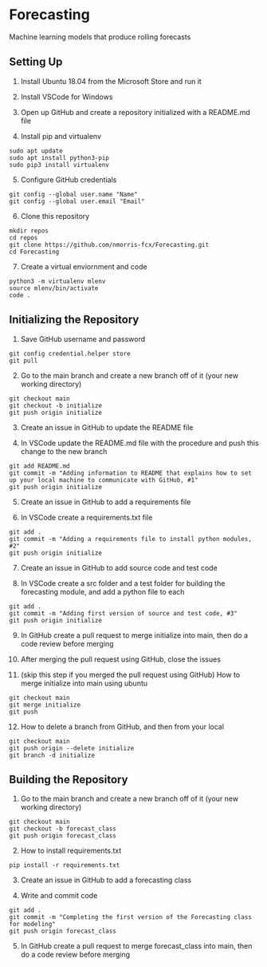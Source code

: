 # Forecasting
Machine learning models that produce rolling forecasts

## Setting Up
1. Install Ubuntu 18.04 from the Microsoft Store and run it

2. Install VSCode for Windows

3. Open up GitHub and create a repository initialized with a README.md file

4. Install pip and virtualenv
```ssh
sudo apt update
sudo apt install python3-pip
sudo pip3 install virtualenv
```

5. Configure GitHub credentials
```ssh
git config --global user.name "Name"
git config --global user.email "Email"
```

6. Clone this repository
```ssh
mkdir repos
cd repos
git clone https://github.com/nmorris-fcx/Forecasting.git
cd Forecasting
```

7. Create a virtual enviornment and code
```ssh
python3 -m virtualenv mlenv
source mlenv/bin/activate
code .
```

## Initializing the Repository
1. Save GitHub username and password
```ssh
git config credential.helper store
git pull
```

2. Go to the main branch and create a new branch off of it (your new working directory)
```ssh
git checkout main
git checkout -b initialize
git push origin initialize
```

3. Create an issue in GitHub to update the README file

4. In VSCode update the README.md file with the procedure and push this change to the new branch
```ssh
git add README.md
git commit -m "Adding information to README that explains how to set up your local machine to communicate with GitHub, #1"
git push origin initialize
```

5. Create an issue in GitHub to add a requirements file

6. In VSCode create a requirements.txt file
```ssh
git add .
git commit -m "Adding a requirements file to install python modules, #2"
git push origin initialize
```

7. Create an issue in GitHub to add source code and test code

8. In VSCode create a src folder and a test folder for building the forecasting module, and add a python file to each
```ssh
git add .
git commit -m "Adding first version of source and test code, #3"
git push origin initialize
```

9. In GitHub create a pull request to merge initialize into main, then do a code review before merging

10. After merging the pull request using GitHub, close the issues

11. (skip this step if you merged the pull request using GitHub) How to merge initialize into main using ubuntu
```ssh
git checkout main
git merge initialize
git push
```

12. How to delete a branch from GitHub, and then from your local
```ssh
git checkout main
git push origin --delete initialize
git branch -d initialize
```

## Building the Repository
1. Go to the main branch and create a new branch off of it (your new working directory)
```ssh
git checkout main
git checkout -b forecast_class
git push origin forecast_class
```

2. How to install requirements.txt
```ssh
pip install -r requirements.txt
```

3. Create an issue in GitHub to add a forecasting class

4. Write and commit code
```ssh
git add .
git commit -m "Completing the first version of the Forecasting class for modeling"
git push origin forecast_class
```

5. In GitHub create a pull request to merge forecast_class into main, then do a code review before merging